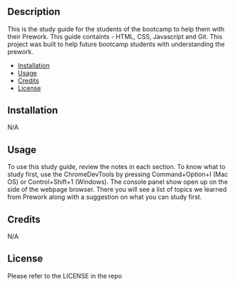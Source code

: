 # <Prework-study-guide-webpage>

## Description

This is the study guide for the students of the bootcamp to help them with their Prework. This guide containts - HTML, CSS, Javascript and Git. This project was built to help future bootcamp students with understanding the prework.


- [Installation](#installation)
- [Usage](#usage)
- [Credits](#credits)
- [License](#license)

## Installation

N/A

## Usage

To use this study guide, review the notes in each section. 
To know what to study first, use the ChromeDevTools by pressing Command+Option+I (Mac OS) or Control+Shift+1 (Windows). The console panel show open up on the side of the webpage browser. There you will see a list of topics we learned from Prework along with a suggestion on what you can study first.

## Credits

N/A

## License

Please refer to the LICENSE in the repo

